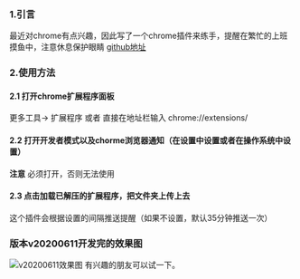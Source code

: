 ### 1.引言
最近对chrome有点兴趣，因此写了一个chrome插件来练手，提醒在繁忙的上班摸鱼中，注意休息保护眼睛
[github地址](https://github.com/Kinghonga/yufeng)

### 2.使用方法
#### 2.1 打开chrome扩展程序面板
更多工具-> 扩展程序
或者
直接在地址栏输入
chrome://extensions/

#### 2.2 打开开发者模式以及chorme浏览器通知（在设置中设置或者在操作系统中设置）
**注意** 必须打开，否则无法使用
#### 2.3 点击加载已解压的扩展程序，把文件夹上传上去

这个插件会根据设置的间隔推送提醒（如果不设置，默认35分钟推送一次）

### 版本v20200611开发完的效果图
![v20200611效果图](https://images-cdn.shimo.im/NWYdS7qk3C1mBFUG.gif)
有兴趣的朋友可以试一下。

